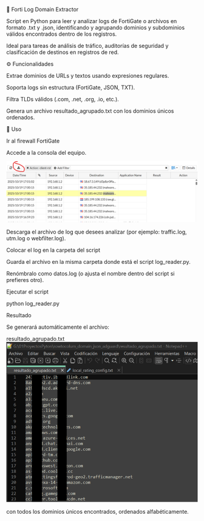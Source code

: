🧩 Forti Log Domain Extractor

Script en Python para leer y analizar logs de FortiGate o archivos en formato .txt y .json, identificando y agrupando dominios y subdominios válidos encontrados dentro de los registros.

Ideal para tareas de análisis de tráfico, auditorías de seguridad y clasificación de destinos en registros de red.

⚙️ Funcionalidades

Extrae dominios de URLs y textos usando expresiones regulares.

Soporta logs sin estructura (FortiGate, JSON, TXT).

Filtra TLDs válidos (.com, .net, .org, .io, etc.).

Genera un archivo resultado_agrupado.txt con los dominios únicos ordenados.

🧠 Uso

Ir al firewall FortiGate

Accede a la consola del equipo. 

![Ejecución del script](https://github.com/relijure-code/Firewall-Tech-PA/blob/a793b4eabe6a543046ac685f7651e73d3686a557/LOG-READER/images/descarga%20de%20logs.png)

Descarga el archivo de log que desees analizar (por ejemplo: traffic.log, utm.log o webfilter.log).

Colocar el log en la carpeta del script

Guarda el archivo en la misma carpeta donde está el script log_reader.py.

Renómbralo como datos.log (o ajusta el nombre dentro del script si prefieres otro).

Ejecutar el script

python log_reader.py


Resultado

Se generará automáticamente el archivo:

resultado_agrupado.txt
![Resultado](https://github.com/relijure-code/Firewall-Tech-PA/blob/7715399fd0395fd2e4443732c4277530abf47c2f/LOG-READER/images/lista-extraida.png)


con todos los dominios únicos encontrados, ordenados alfabéticamente.
